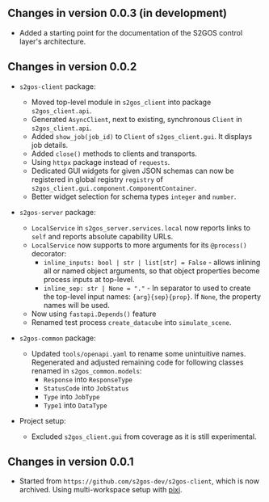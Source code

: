 ## Changes in version 0.0.3 (in development)

- Added a starting point for the documentation of the S2GOS control layer's 
  architecture. 

## Changes in version 0.0.2

- `s2gos-client` package:
  - Moved top-level module in `s2gos_client` into package `s2gos_client.api`.
  - Generated `AsyncClient`, next to existing, synchronous `Client` in `s2gos_client.api`.
  - Added `show_job(job_id)` to `Client` of `s2gos_client.gui`. It displays job details.
  - Added `close()` methods to clients and transports.
  - Using `httpx` package instead of `requests`.
  - Dedicated GUI widgets for given JSON schemas can now be registered in
    global registry `registry` of `s2gos_client.gui.component.ComponentContainer`.
  - Better widget selection for schema types `integer` and `number`.

- `s2gos-server` package:
  - `LocalService` in `s2gos_server.services.local` now reports links to `self`
    and reports absolute capability URLs.
  - `LocalService` now supports to more arguments for its `@process()` decorator:
    - `inline_inputs: bool | str | list[str] = False` - allows inlining all or named 
      object arguments, so that object properties become process inputs at top-level.
    - `inline_sep: str | None = "."` - In separator to used to create the top-level
      input names: `{arg}{sep}{prop}`. If `None`, the property names will be used.
  - Now using `fastapi.Depends()` feature
  - Renamed test process `create_datacube` into `simulate_scene`.

- `s2gos-common` package:
  - Updated `tools/openapi.yaml` to rename some unintuitive names.
    Regenerated and adjusted remaining code for following classes 
    renamed in `s2gos_common.models`:
    - `Response` into `ResponseType`
    - `StatusCode` into `JobStatus`
    - `Type` into `JobType`
    - `Type1` into `DataType`

- Project setup:
  - Excluded `s2gos_client.gui` from coverage as it is still experimental.

## Changes in version 0.0.1

- Started from `https://github.com/s2gos-dev/s2gos-client`, which is now archived.
  Using multi-workspace setup with [pixi](https://pixi.sh).
